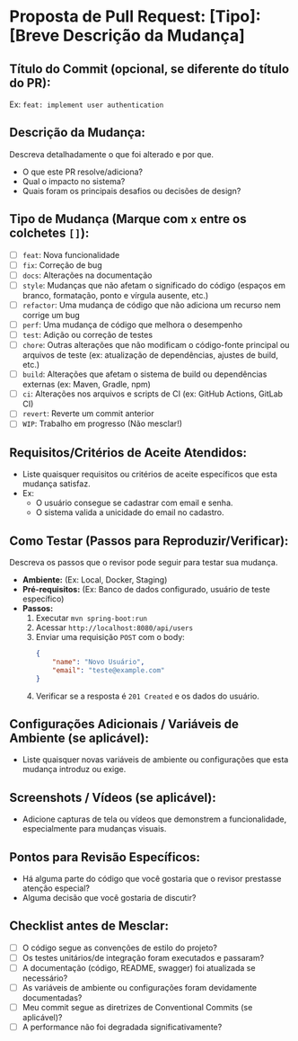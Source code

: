 # Proposta de Pull Request: [Tipo]: [Breve Descrição da Mudança]

## Título do Commit (opcional, se diferente do título do PR):
Ex: `feat: implement user authentication`

## Descrição da Mudança:
Descreva detalhadamente o que foi alterado e por que.
- O que este PR resolve/adiciona?
- Qual o impacto no sistema?
- Quais foram os principais desafios ou decisões de design?

## Tipo de Mudança (Marque com `x` entre os colchetes `[]`):
- [ ] `feat`: Nova funcionalidade
- [ ] `fix`: Correção de bug
- [ ] `docs`: Alterações na documentação
- [ ] `style`: Mudanças que não afetam o significado do código (espaços em branco, formatação, ponto e vírgula ausente, etc.)
- [ ] `refactor`: Uma mudança de código que não adiciona um recurso nem corrige um bug
- [ ] `perf`: Uma mudança de código que melhora o desempenho
- [ ] `test`: Adição ou correção de testes
- [ ] `chore`: Outras alterações que não modificam o código-fonte principal ou arquivos de teste (ex: atualização de dependências, ajustes de build, etc.)
- [ ] `build`: Alterações que afetam o sistema de build ou dependências externas (ex: Maven, Gradle, npm)
- [ ] `ci`: Alterações nos arquivos e scripts de CI (ex: GitHub Actions, GitLab CI)
- [ ] `revert`: Reverte um commit anterior
- [ ] `WIP`: Trabalho em progresso (Não mesclar!)

## Requisitos/Critérios de Aceite Atendidos:
- Liste quaisquer requisitos ou critérios de aceite específicos que esta mudança satisfaz.
- Ex:
    - O usuário consegue se cadastrar com email e senha.
    - O sistema valida a unicidade do email no cadastro.

## Como Testar (Passos para Reproduzir/Verificar):
Descreva os passos que o revisor pode seguir para testar sua mudança.
- **Ambiente:** (Ex: Local, Docker, Staging)
- **Pré-requisitos:** (Ex: Banco de dados configurado, usuário de teste específico)
- **Passos:**
    1. Executar `mvn spring-boot:run`
    2. Acessar `http://localhost:8080/api/users`
    3. Enviar uma requisição `POST` com o body:
       ```json
       {
           "name": "Novo Usuário",
           "email": "teste@example.com"
       }
       ```
    4. Verificar se a resposta é `201 Created` e os dados do usuário.

## Configurações Adicionais / Variáveis de Ambiente (se aplicável):
- Liste quaisquer novas variáveis de ambiente ou configurações que esta mudança introduz ou exige.

## Screenshots / Vídeos (se aplicável):
- Adicione capturas de tela ou vídeos que demonstrem a funcionalidade, especialmente para mudanças visuais.

## Pontos para Revisão Específicos:
- Há alguma parte do código que você gostaria que o revisor prestasse atenção especial?
- Alguma decisão que você gostaria de discutir?

## Checklist antes de Mesclar:
- [ ] O código segue as convenções de estilo do projeto?
- [ ] Os testes unitários/de integração foram executados e passaram?
- [ ] A documentação (código, README, swagger) foi atualizada se necessário?
- [ ] As variáveis de ambiente ou configurações foram devidamente documentadas?
- [ ] Meu commit segue as diretrizes de Conventional Commits (se aplicável)?
- [ ] A performance não foi degradada significativamente?